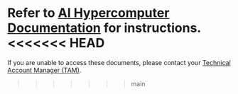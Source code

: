 Refer to [AI Hypercomputer Documentation](https://cloud.google.com/ai-hypercomputer/docs/create/gke-ai-hypercompute#create-cluster) for instructions.
<<<<<<< HEAD
=======

If you are unable to access these documents, please contact your
[Technical Account Manager (TAM)](https://cloud.google.com/tam).
>>>>>>> main

